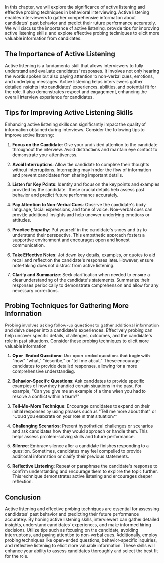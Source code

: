 
In this chapter, we will explore the significance of active listening and effective probing techniques in behavioral interviewing. Active listening enables interviewers to gather comprehensive information about candidates' past behavior and predict their future performance accurately. We will discuss the importance of active listening, provide tips for improving active listening skills, and explore effective probing techniques to elicit more valuable information from candidates.

The Importance of Active Listening
----------------------------------

Active listening is a fundamental skill that allows interviewers to fully understand and evaluate candidates' responses. It involves not only hearing the words spoken but also paying attention to non-verbal cues, emotions, and underlying messages. Active listening helps interviewers gather detailed insights into candidates' experiences, abilities, and potential fit for the role. It also demonstrates respect and engagement, enhancing the overall interview experience for candidates.

Tips for Improving Active Listening Skills
------------------------------------------

Enhancing active listening skills can significantly impact the quality of information obtained during interviews. Consider the following tips to improve active listening:

1. **Focus on the Candidate**: Give your undivided attention to the candidate throughout the interview. Avoid distractions and maintain eye contact to demonstrate your attentiveness.

2. **Avoid Interruptions**: Allow the candidate to complete their thoughts without interruptions. Interrupting may hinder the flow of information and prevent candidates from sharing important details.

3. **Listen for Key Points**: Identify and focus on the key points and examples provided by the candidate. These crucial details help assess past behavior and predict future performance accurately.

4. **Pay Attention to Non-Verbal Cues**: Observe the candidate's body language, facial expressions, and tone of voice. Non-verbal cues can provide additional insights and help uncover underlying emotions or attitudes.

5. **Practice Empathy**: Put yourself in the candidate's shoes and try to understand their perspective. This empathetic approach fosters a supportive environment and encourages open and honest communication.

6. **Take Effective Notes**: Jot down key details, examples, or quotes to aid recall and reflect on the candidate's responses later. However, ensure note-taking does not distract from active listening.

7. **Clarify and Summarize**: Seek clarification when needed to ensure a clear understanding of the candidate's statements. Summarize their responses periodically to demonstrate comprehension and allow for any necessary corrections.

Probing Techniques for Gathering More Information
-------------------------------------------------

Probing involves asking follow-up questions to gather additional information and delve deeper into a candidate's experiences. Effectively probing can help uncover specific details, challenges, outcomes, and the candidate's role in past situations. Consider these probing techniques to elicit more valuable information:

1. **Open-Ended Questions**: Use open-ended questions that begin with "how," "what," "describe," or "tell me about." These encourage candidates to provide detailed responses, allowing for a more comprehensive understanding.

2. **Behavior-Specific Questions**: Ask candidates to provide specific examples of how they handled certain situations in the past. For example, "Can you give me an example of a time when you had to resolve a conflict within a team?"

3. **Tell-Me-More Technique**: Encourage candidates to expand on their initial responses by using phrases such as "Tell me more about that" or "Could you elaborate on your role in that situation?"

4. **Challenging Scenarios**: Present hypothetical challenges or scenarios and ask candidates how they would approach or handle them. This helps assess problem-solving skills and future performance.

5. **Silence**: Embrace silence after a candidate finishes responding to a question. Sometimes, candidates may feel compelled to provide additional information or clarify their previous statements.

6. **Reflective Listening**: Repeat or paraphrase the candidate's response to confirm understanding and encourage them to explore the topic further. This technique demonstrates active listening and encourages deeper reflection.

Conclusion
----------

Active listening and effective probing techniques are essential for assessing candidates' past behavior and predicting their future performance accurately. By honing active listening skills, interviewers can gather detailed insights, understand candidates' experiences, and make informed hiring decisions. Utilize tips such as focusing on the candidate, avoiding interruptions, and paying attention to non-verbal cues. Additionally, employ probing techniques like open-ended questions, behavior-specific inquiries, and reflective listening to elicit more valuable information. These skills will enhance your ability to assess candidates thoroughly and select the best fit for the role.
